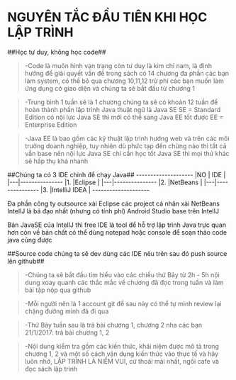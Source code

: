 NGUYÊN TẮC ĐẦU TIÊN KHI HỌC LẬP TRÌNH
=====================================
##Học tư duy, không học code##
> -Code là muôn hình vạn trạng
còn tư duy là kim chỉ nam, là định hướng để giải quyết vấn đề
trong sách có 14 chương
đa phần các bạn làm system, có thể bỏ qua chương 10,11,12
trừ phi các bạn muốn làm ứng dụng có giao diện
và chúng ta sẽ bắt đầu từ chương 1

> -Trung bình 1 tuần sẽ là 1 chương
chúng ta sẽ có khoản 12 tuần để hoàn thành phần lập trình Java
thuật ngữ là Java SE
SE = Standard Edition
có nội lực Java SE thì mới có thể sang Java EE tốt được
EE = Enterprise Edition

> -Java EE là bao gồm các kỹ thuật lập trình hướng web và trên các môi trường doanh nghiệp, tuy nhiên dù phức tạp đến chừng nào thì tất cả vẫn base nên nội lực Java SE
chỉ cần học tốt Java SE thì mọi thứ khác sẽ hấp thụ khá nhanh


##Chúng ta có 3 IDE chính để chạy Java##
    --------------------
    |NO | IDE          |
    |---|---------------
	|1. |Eclipse       |
    |---|---------------
	|2. |NetBeans      |
    |---|---------------
	|3. |IntelliJ IDEA |
	--------------------
	
Đa phần công ty outsource xài Eclipse
các project cá nhân xài NetBeans
IntellJ là bá đạo nhất (nhưng có tính phí)
Android Studio base trên IntellJ

Bản JavaSE của IntellJ thì free
IDE là tool để hỗ trợ lập trình Java trực quan hơn
còn về bản chất có thể dùng notepad hoặc console để soạn thảo code java cũng được

##Source code chúng ta sẽ dev dùng các IDE nêu trên sau đó push source lên github##

> -Chúng ta sẽ bắt đầu tìm hiểu vào các chiều thứ Bảy
từ 2h - 5h
nội dung xoay quanh các thắc mắc về chương đã đọc trong tuần
và làm bài tập
nộp qua github


> -Mỗi người nên là 1 account git
để sau này có thể tự mình review lại chặng đường mình đã đi qua

> -Thứ Bảy tuần sau là trả bài chương 1, chương 2 nha các bạn
21/1/2017: trả bài chương 1, 2

> -Nội dung kiểm tra gồm các kiến thức, khái niệm được mô tả trong chương 1, 2
và một số cách vận dụng kiến thức vào thực tế
và hãy luôn nhớ, LẬP TRÌNH LÀ NIỀM VUI, cứ thoải mái nhất, ngồi cafe và đọc sách lập trình